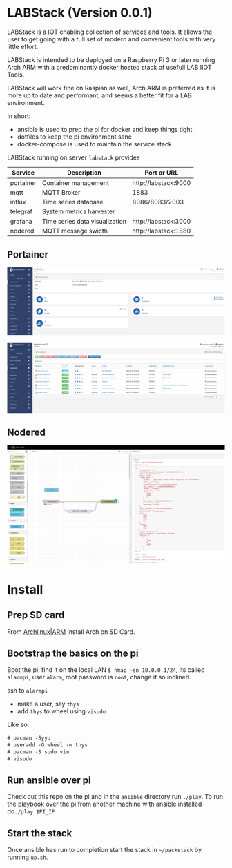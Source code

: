 # LABStack (Version 0.0.1)

LABStack is a IOT enabling collection of services and tools. It allows the user
to get going with a full set of modern and convenient tools with very little
effort.

LABStack is intended to be deployed on a Raspberry Pi 3 or later running Arch
ARM with a predominantly docker hosted stack of usefull LAB IIOT Tools.

LABStack will work fine on Raspian as well, Arch ARM is preferred as it is more
up to date and performant, and seems a better fit for a LAB environment.

In short:

- ansible is used to prep the pi for docker and keep things tight
- dotfiles to keep the pi environment sane
- docker-compose is used to maintain the service stack

LABStack running on server `labstack` provides

| Service   | Description                    | Port or URL          |
|-----------|--------------------------------|----------------------|
| portainer | Container management           | http://labstack:9000 |
| mqtt      | MQTT Broker                    | 1883                 |
| influx    | Time series database           | 8086/8083/2003       |
| telegraf  | System metrics harvester       |                      |
| grafana   | Time series data visualization | http://labstack:3000 |
| nodered   | MQTT message swicth            | http://labstack:1880 |


## Portainer

![Portainer Dashboard](docs/pics/portainer-dash.png)

![Portainer Containers](docs/pics/portainer-containers.png)

## Nodered

![PAT](docs/pics/nodered-pat.png)

# Install

## Prep SD card

From
[Archlinux|ARM](https://archlinuxarm.org/platforms/armv8/broadcom/raspberry-pi-4)
install Arch on SD Card.


## Bootstrap the basics on the pi

Boot the pi, find it on the local LAN `$ nmap -sn 10.0.0.1/24`, its called
`alarmpi`, user `alarm`, root password is `root`, change if so inclined.

ssh to `alarmpi`

 - make a user, say `thys`
 - add `thys` to wheel using `visudo`

Like so:

```
# pacman -Syyu
# useradd -G wheel -m thys
# pacman -S sudo vim
# visudo
```

## Run ansible over pi

Check out this repo on the pi and in the `ansible` directory run `./play`. To
run the playbook over the pi from another machine with ansible installed do`./play $PI_IP`

## Start the stack

Once ansible has run to completion start the stack in `~/packstack` by running
`up.sh`.
